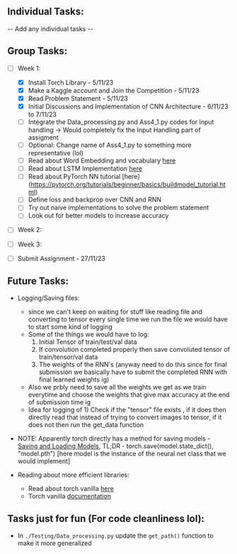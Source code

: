 ## Individual Tasks: <br />
   -- Add any individual tasks --

## Group Tasks:
- [ ] Week 1:
  - [x] Install Torch Library - 5/11/23
  - [x] Make a Kaggle account and Join the Competition - 5/11/23
  - [x] Read Problem Statement - 5/11/23
  - [x] Initial Discussions and Implementation of CNN Architecture - 6/11/23 to 7/11/23
  - [ ] Integrate the Data_processing.py and Ass4_1.py codes for input handling -> Would completely fix the Input Handling part of assigment
  - [ ] Optional: Change name of Ass4_1.py to something more representative (lol)
  - [ ] Read about Word Embedding and vocabulary [here](https://pytorch.org/tutorials/beginner/nlp/word_embeddings_tutorial.html)
  - [ ] Read about LSTM Implementation [here](https://machinelearningmastery.com/lstm-for-time-series-prediction-in-pytorch/)
  - [ ] Read about PyTorch NN tutorial [here] (https://pytorch.org/tutorials/beginner/basics/buildmodel_tutorial.html)
  - [ ] Define loss and backprop over CNN and RNN
  - [ ] Try out naive implementations to solve the problem statement
  - [ ] Look out for better models to increase accuracy

- [ ] Week 2:
- [ ] Week 3:

- [ ] Submit Assignment - 27/11/23

## Future Tasks:


- Logging/Saving files:
  - since we can't keep on waiting for stuff like reading file and converting to tensor every single time we run the file we would have to start some kind of logging
  - Some of the things we would have to log:
      1) Initial Tensor of train/test/val data
      2) If convolution completed properly then save convoluted tensor of train/tensor/val data 
      3) The weights of the RNN's (anyway need to do this since for final submission we basically have to submit the completed RNN with final learned weights ig)
  - Also we prbly need to save all the weights we get as we train everytime  and choose the weights that give max accuracy at the end of submission time ig
  - Idea for logging of 1) Check if the "tensor" file exists , if it does then directly read that instead of trying to convert images to tensor, if it does not then run the get_data function
- NOTE: Apparently torch directly has a method for saving models - [Saving and Loading Models](https://pytorch.org/tutorials/beginner/basics/saveloadrun_tutorial.html), TL;DR - torch.save(model.state_dict(), "model.pth") [here model is the instance of the neural net class that we would implement]


- Reading about more efficient libraries:
  - Read about torch vanilla [here](https://towardsdatascience.com/from-pytorch-to-pytorch-lightning-a-gentle-introduction-b371b7caaf09)
  - Torch vanilla [documentation](https://lightning.ai/docs/pytorch/stable/)

## Tasks just for fun (For code cleanliness lol):

- In `./Testing/Data_processing.py` update the `get_path()` function to make it more generalized